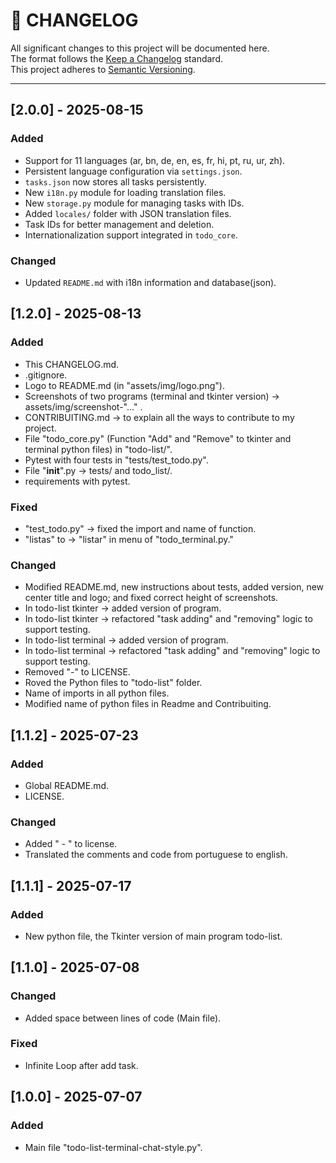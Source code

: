 # 📜 CHANGELOG

All significant changes to this project will be documented here.  
The format follows the [Keep a Changelog](https://keepachangelog.com/en/1.0.0/) standard.  
This project adheres to [Semantic Versioning](https://semver.org/).

---

## [2.0.0] - 2025-08-15
### Added
- Support for 11 languages (ar, bn, de, en, es, fr, hi, pt, ru, ur, zh).
- Persistent language configuration via `settings.json`.
- `tasks.json` now stores all tasks persistently.
- New `i18n.py` module for loading translation files.
- New `storage.py` module for managing tasks with IDs.
- Added `locales/` folder with JSON translation files.
- Task IDs for better management and deletion.
- Internationalization support integrated in `todo_core`.

### Changed
- Updated `README.md` with i18n information and database(json).

## [1.2.0] - 2025-08-13
### Added
- This CHANGELOG.md.
- .gitignore.
- Logo to README.md (in "assets/img/logo.png").
- Screenshots of two programs (terminal and tkinter version) -> assets/img/screenshot-"..." .
- CONTRIBUITING.md -> to explain all the ways to contribute to my project.
- File "todo_core.py" (Function "Add" and "Remove" to tkinter and terminal python files) in "todo-list/".
- Pytest with four tests in "tests/test_todo.py".
- File "__init__".py -> tests/ and todo_list/.
- requirements with pytest.

### Fixed
- "test_todo.py" -> fixed the import and name of function.
- "listas" to -> "listar" in menu of "todo_terminal.py."

### Changed
- Modified README.md, new instructions about tests, added version, new center title and logo; and fixed correct height of screenshots.
- In todo-list tkinter -> added version of program.
- In todo-list tkinter -> refactored "task adding" and "removing" logic to support testing.
- In todo-list terminal -> added version of program.
- In todo-list terminal -> refactored "task adding" and "removing" logic to support testing.
- Removed "-" to LICENSE.
- Roved the Python files to "todo-list" folder.
- Name of imports in all python files.
- Modified name of python files in Readme and Contribuiting.

## [1.1.2] - 2025-07-23
### Added
- Global README.md.
- LICENSE.

### Changed
- Added " - " to license.
- Translated the comments and code from portuguese to english.

## [1.1.1] - 2025-07-17
### Added
- New python file, the Tkinter version of main program todo-list.

## [1.1.0] - 2025-07-08
### Changed
- Added space between lines of code (Main file).

### Fixed
- Infinite Loop after add task.

## [1.0.0] - 2025-07-07 
### Added
- Main file "todo-list-terminal-chat-style.py".